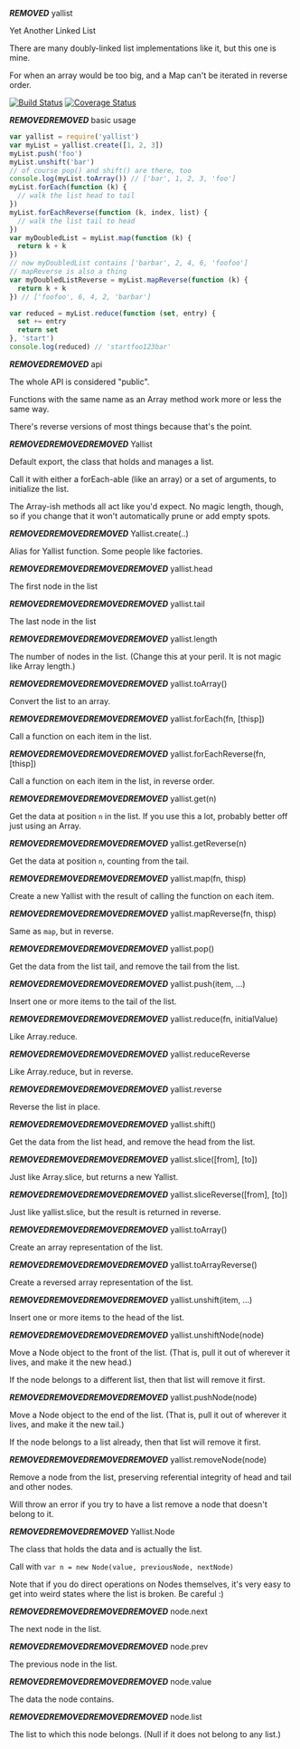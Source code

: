 ***REMOVED*** yallist

Yet Another Linked List

There are many doubly-linked list implementations like it, but this
one is mine.

For when an array would be too big, and a Map can't be iterated in
reverse order.


[![Build Status](https://travis-ci.org/isaacs/yallist.svg?branch=master)](https://travis-ci.org/isaacs/yallist) [![Coverage Status](https://coveralls.io/repos/isaacs/yallist/badge.svg?service=github)](https://coveralls.io/github/isaacs/yallist)

***REMOVED******REMOVED*** basic usage

```javascript
var yallist = require('yallist')
var myList = yallist.create([1, 2, 3])
myList.push('foo')
myList.unshift('bar')
// of course pop() and shift() are there, too
console.log(myList.toArray()) // ['bar', 1, 2, 3, 'foo']
myList.forEach(function (k) {
  // walk the list head to tail
})
myList.forEachReverse(function (k, index, list) {
  // walk the list tail to head
})
var myDoubledList = myList.map(function (k) {
  return k + k
})
// now myDoubledList contains ['barbar', 2, 4, 6, 'foofoo']
// mapReverse is also a thing
var myDoubledListReverse = myList.mapReverse(function (k) {
  return k + k
}) // ['foofoo', 6, 4, 2, 'barbar']

var reduced = myList.reduce(function (set, entry) {
  set += entry
  return set
}, 'start')
console.log(reduced) // 'startfoo123bar'
```

***REMOVED******REMOVED*** api

The whole API is considered "public".

Functions with the same name as an Array method work more or less the
same way.

There's reverse versions of most things because that's the point.

***REMOVED******REMOVED******REMOVED*** Yallist

Default export, the class that holds and manages a list.

Call it with either a forEach-able (like an array) or a set of
arguments, to initialize the list.

The Array-ish methods all act like you'd expect.  No magic length,
though, so if you change that it won't automatically prune or add
empty spots.

***REMOVED******REMOVED******REMOVED*** Yallist.create(..)

Alias for Yallist function.  Some people like factories.

***REMOVED******REMOVED******REMOVED******REMOVED*** yallist.head

The first node in the list

***REMOVED******REMOVED******REMOVED******REMOVED*** yallist.tail

The last node in the list

***REMOVED******REMOVED******REMOVED******REMOVED*** yallist.length

The number of nodes in the list.  (Change this at your peril.  It is
not magic like Array length.)

***REMOVED******REMOVED******REMOVED******REMOVED*** yallist.toArray()

Convert the list to an array.

***REMOVED******REMOVED******REMOVED******REMOVED*** yallist.forEach(fn, [thisp])

Call a function on each item in the list.

***REMOVED******REMOVED******REMOVED******REMOVED*** yallist.forEachReverse(fn, [thisp])

Call a function on each item in the list, in reverse order.

***REMOVED******REMOVED******REMOVED******REMOVED*** yallist.get(n)

Get the data at position `n` in the list.  If you use this a lot,
probably better off just using an Array.

***REMOVED******REMOVED******REMOVED******REMOVED*** yallist.getReverse(n)

Get the data at position `n`, counting from the tail.

***REMOVED******REMOVED******REMOVED******REMOVED*** yallist.map(fn, thisp)

Create a new Yallist with the result of calling the function on each
item.

***REMOVED******REMOVED******REMOVED******REMOVED*** yallist.mapReverse(fn, thisp)

Same as `map`, but in reverse.

***REMOVED******REMOVED******REMOVED******REMOVED*** yallist.pop()

Get the data from the list tail, and remove the tail from the list.

***REMOVED******REMOVED******REMOVED******REMOVED*** yallist.push(item, ...)

Insert one or more items to the tail of the list.

***REMOVED******REMOVED******REMOVED******REMOVED*** yallist.reduce(fn, initialValue)

Like Array.reduce.

***REMOVED******REMOVED******REMOVED******REMOVED*** yallist.reduceReverse

Like Array.reduce, but in reverse.

***REMOVED******REMOVED******REMOVED******REMOVED*** yallist.reverse

Reverse the list in place.

***REMOVED******REMOVED******REMOVED******REMOVED*** yallist.shift()

Get the data from the list head, and remove the head from the list.

***REMOVED******REMOVED******REMOVED******REMOVED*** yallist.slice([from], [to])

Just like Array.slice, but returns a new Yallist.

***REMOVED******REMOVED******REMOVED******REMOVED*** yallist.sliceReverse([from], [to])

Just like yallist.slice, but the result is returned in reverse.

***REMOVED******REMOVED******REMOVED******REMOVED*** yallist.toArray()

Create an array representation of the list.

***REMOVED******REMOVED******REMOVED******REMOVED*** yallist.toArrayReverse()

Create a reversed array representation of the list.

***REMOVED******REMOVED******REMOVED******REMOVED*** yallist.unshift(item, ...)

Insert one or more items to the head of the list.

***REMOVED******REMOVED******REMOVED******REMOVED*** yallist.unshiftNode(node)

Move a Node object to the front of the list.  (That is, pull it out of
wherever it lives, and make it the new head.)

If the node belongs to a different list, then that list will remove it
first.

***REMOVED******REMOVED******REMOVED******REMOVED*** yallist.pushNode(node)

Move a Node object to the end of the list.  (That is, pull it out of
wherever it lives, and make it the new tail.)

If the node belongs to a list already, then that list will remove it
first.

***REMOVED******REMOVED******REMOVED******REMOVED*** yallist.removeNode(node)

Remove a node from the list, preserving referential integrity of head
and tail and other nodes.

Will throw an error if you try to have a list remove a node that
doesn't belong to it.

***REMOVED******REMOVED******REMOVED*** Yallist.Node

The class that holds the data and is actually the list.

Call with `var n = new Node(value, previousNode, nextNode)`

Note that if you do direct operations on Nodes themselves, it's very
easy to get into weird states where the list is broken.  Be careful :)

***REMOVED******REMOVED******REMOVED******REMOVED*** node.next

The next node in the list.

***REMOVED******REMOVED******REMOVED******REMOVED*** node.prev

The previous node in the list.

***REMOVED******REMOVED******REMOVED******REMOVED*** node.value

The data the node contains.

***REMOVED******REMOVED******REMOVED******REMOVED*** node.list

The list to which this node belongs.  (Null if it does not belong to
any list.)

